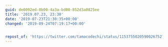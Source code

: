 ```yaml
---
guid: de0092ed-0b00-4a3a-bd00-852d3a0825ee
title: '2019.07.23, 23:30'
date: '2019-07-23T21:30:35+00:00'
changed: '2019-09-24T07:19:17+00:00'


repost_of: 'https://twitter.com/tamacodechi/status/1153755020590026752?s=20'
---
```


